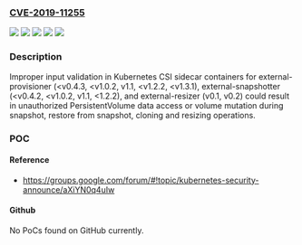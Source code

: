 ### [CVE-2019-11255](https://cve.mitre.org/cgi-bin/cvename.cgi?name=CVE-2019-11255)
![](https://img.shields.io/static/v1?label=Product&message=kubernetes-csi%20external-provisioner&color=blue)
![](https://img.shields.io/static/v1?label=Product&message=kubernetes-csi%20external-resizer&color=blue)
![](https://img.shields.io/static/v1?label=Product&message=kubernetes-csi%20external-snapshotter&color=blue)
![](https://img.shields.io/static/v1?label=Version&message=v1.14%3C%20prior%20to%200.4.3%20&color=brighgreen)
![](https://img.shields.io/static/v1?label=Vulnerability&message=CWE-20%20Improper%20Input%20Validation&color=brighgreen)

### Description

Improper input validation in Kubernetes CSI sidecar containers for external-provisioner (<v0.4.3, <v1.0.2, v1.1, <v1.2.2, <v1.3.1), external-snapshotter (<v0.4.2, <v1.0.2, v1.1, <1.2.2), and external-resizer (v0.1, v0.2) could result in unauthorized PersistentVolume data access or volume mutation during snapshot, restore from snapshot, cloning and resizing operations.

### POC

#### Reference
- https://groups.google.com/forum/#!topic/kubernetes-security-announce/aXiYN0q4uIw

#### Github
No PoCs found on GitHub currently.

